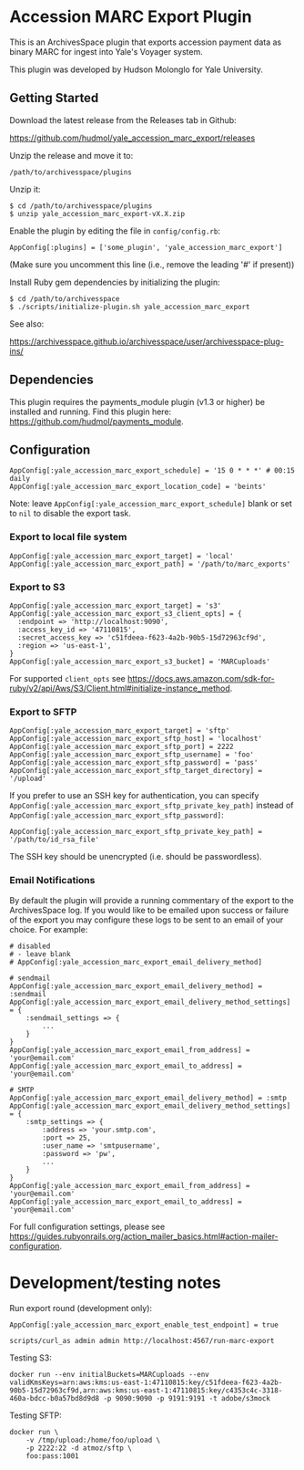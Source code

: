 # Accession MARC Export Plugin

This is an ArchivesSpace plugin that exports accession payment data as binary MARC for ingest into Yale's Voyager system.

This plugin was developed by Hudson Molonglo for Yale University.

## Getting Started

Download the latest release from the Releases tab in Github:

  https://github.com/hudmol/yale_accession_marc_export/releases

Unzip the release and move it to:

    /path/to/archivesspace/plugins

Unzip it:

    $ cd /path/to/archivesspace/plugins
    $ unzip yale_accession_marc_export-vX.X.zip

Enable the plugin by editing the file in `config/config.rb`:

    AppConfig[:plugins] = ['some_plugin', 'yale_accession_marc_export']

(Make sure you uncomment this line (i.e., remove the leading '#' if present))

Install Ruby gem dependencies by initializing the plugin:

    $ cd /path/to/archivesspace
    $ ./scripts/initialize-plugin.sh yale_accession_marc_export

See also:

  https://archivesspace.github.io/archivesspace/user/archivesspace-plug-ins/

## Dependencies

This plugin requires the payments_module plugin (v1.3 or higher) be installed and running. Find this plugin here: https://github.com/hudmol/payments_module.

## Configuration

```
AppConfig[:yale_accession_marc_export_schedule] = '15 0 * * *' # 00:15 daily
AppConfig[:yale_accession_marc_export_location_code] = 'beints'
```

Note: leave `AppConfig[:yale_accession_marc_export_schedule]` blank or set to `nil` to disable the export task.

### Export to local file system
```
AppConfig[:yale_accession_marc_export_target] = 'local'
AppConfig[:yale_accession_marc_export_path] = '/path/to/marc_exports'
```

### Export to S3
```
AppConfig[:yale_accession_marc_export_target] = 's3'
AppConfig[:yale_accession_marc_export_s3_client_opts] = {
  :endpoint => 'http://localhost:9090',
  :access_key_id => '47110815',
  :secret_access_key => 'c51fdeea-f623-4a2b-90b5-15d72963cf9d',
  :region => 'us-east-1',
}
AppConfig[:yale_accession_marc_export_s3_bucket] = 'MARCuploads'
```
For supported `client_opts` see https://docs.aws.amazon.com/sdk-for-ruby/v2/api/Aws/S3/Client.html#initialize-instance_method.

### Export to SFTP
```
AppConfig[:yale_accession_marc_export_target] = 'sftp'
AppConfig[:yale_accession_marc_export_sftp_host] = 'localhost'
AppConfig[:yale_accession_marc_export_sftp_port] = 2222
AppConfig[:yale_accession_marc_export_sftp_username] = 'foo'
AppConfig[:yale_accession_marc_export_sftp_password] = 'pass'
AppConfig[:yale_accession_marc_export_sftp_target_directory] = '/upload'
```

If you prefer to use an SSH key for authentication, you can specify
`AppConfig[:yale_accession_marc_export_sftp_private_key_path]` instead
of `AppConfig[:yale_accession_marc_export_sftp_password]`:

```
AppConfig[:yale_accession_marc_export_sftp_private_key_path] = '/path/to/id_rsa_file'
```

The SSH key should be unencrypted (i.e. should be passwordless).

### Email Notifications

By default the plugin will provide a running commentary of the export to the ArchivesSpace log.  If you would like to be emailed upon success or failure of the export you may configure these logs to be sent to an email of your choice.  For example:

```
# disabled
# - leave blank
# AppConfig[:yale_accession_marc_export_email_delivery_method]

# sendmail
AppConfig[:yale_accession_marc_export_email_delivery_method] = :sendmail
AppConfig[:yale_accession_marc_export_email_delivery_method_settings] = {
    :sendmail_settings => {
        ...
    }
}
AppConfig[:yale_accession_marc_export_email_from_address] = 'your@email.com'
AppConfig[:yale_accession_marc_export_email_to_address] = 'your@email.com'

# SMTP
AppConfig[:yale_accession_marc_export_email_delivery_method] = :smtp
AppConfig[:yale_accession_marc_export_email_delivery_method_settings] = {
    :smtp_settings => {
        :address => 'your.smtp.com',
        :port => 25,
        :user_name => 'smtpusername',
        :password => 'pw',
        ...
    }
}
AppConfig[:yale_accession_marc_export_email_from_address] = 'your@email.com'
AppConfig[:yale_accession_marc_export_email_to_address] = 'your@email.com'
```

For full configuration settings, please see https://guides.rubyonrails.org/action_mailer_basics.html#action-mailer-configuration.

# Development/testing notes

Run export round (development only):

```
AppConfig[:yale_accession_marc_export_enable_test_endpoint] = true
```

```
scripts/curl_as admin admin http://localhost:4567/run-marc-export
```

Testing S3:

```
docker run --env initialBuckets=MARCuploads --env  validKmsKeys=arn:aws:kms:us-east-1:47110815:key/c51fdeea-f623-4a2b-90b5-15d72963cf9d,arn:aws:kms:us-east-1:47110815:key/c4353c4c-3318-460a-bdcc-b0a57bd8d9d8 -p 9090:9090 -p 9191:9191 -t adobe/s3mock
```

Testing SFTP:

```
docker run \
    -v /tmp/upload:/home/foo/upload \
    -p 2222:22 -d atmoz/sftp \
    foo:pass:1001
```
